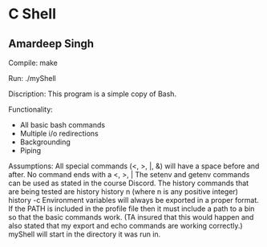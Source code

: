 # C Shell
## Amardeep Singh

Compile: 
make

Run:
./myShell

Discription:
This program is a simple copy of Bash.

Functionality:
- All basic bash commands
- Multiple i/o redirections
- Backgrounding 
- Piping

Assumptions:
    All special commands (<, >, |, &) will have a space before and after.
    No command ends with a <, >, |
    The setenv and getenv commands can be used as stated in the course Discord.
    The history commands that are being tested are 
        history
        history n (where n is any positive integer)
        history -c
    Environment variables will always be exported in a proper format. 
    If the PATH is included in the profile file then it must include a path to a bin so that the basic commands work.
        (TA insured that this would happen and also stated that my export and echo commands are working correctly.)
    myShell will start in the directory it was run in.
